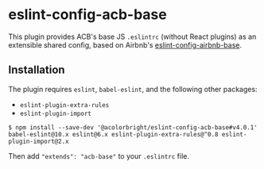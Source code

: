 # eslint-config-acb-base

This plugin provides ACB's base JS `.eslintrc` (without React plugins) as an extensible shared config, based on Airbnb's
[eslint-config-airbnb-base](https://github.com/airbnb/javascript/tree/master/packages/eslint-config-airbnb-base).

## Installation

The plugin requires `eslint`, `babel-eslint`, and the following other packages:

- `eslint-plugin-extra-rules`
- `eslint-plugin-import`

```shell
$ npm install --save-dev '@acolorbright/eslint-config-acb-base#v4.0.1' babel-eslint@10.x eslint@6.x eslint-plugin-extra-rules@^0.8 eslint-plugin-import@2.x
```

Then add `"extends": "acb-base"` to your `.eslintrc` file.

